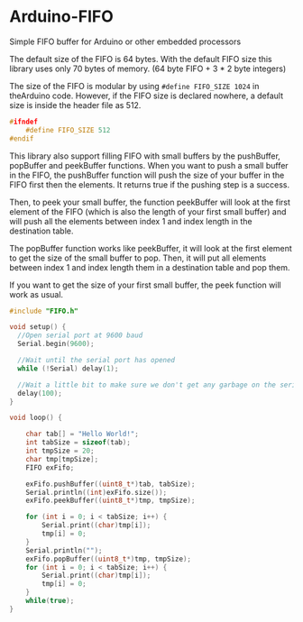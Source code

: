 # Arduino-FIFO
Simple FIFO buffer for Arduino or other embedded processors

The default size of the FIFO is 64 bytes.
With the default FIFO size this library uses only 70 bytes of memory.
(64 byte FIFO + 3 * 2 byte integers)

The size of the FIFO is modular by using ```#define FIFO_SIZE 1024``` in theArduino code.
However, if the FIFO size is declared nowhere, a default size is inside the header file as 512.

``` cpp
#ifndef
	#define FIFO_SIZE 512
#endif
```

This library also support filling FIFO with small buffers by the pushBuffer, popBuffer and peekBuffer functions.
When you want to push a small buffer in the FIFO, the pushBuffer function will push the size of your buffer in the FIFO first then the elements.
It returns true if the pushing step is a success.

Then, to peek your small buffer, the function peekBuffer will look at the first element of the FIFO (which is also the length of your  first small buffer)
and will push all the elements between index 1 and index length in the destination table.

The popBuffer function works like peekBuffer, it will look at the first element to get the size of the small buffer to pop.
Then, it will put all elements between index 1 and index length them in a destination table and pop them.

If you want to get the size of your first small buffer, the peek function will work as usual.

``` c
#include "FIFO.h"

void setup() {
  //Open serial port at 9600 baud
  Serial.begin(9600);

  //Wait until the serial port has opened
  while (!Serial) delay(1);

  //Wait a little bit to make sure we don't get any garbage on the serial monitor
  delay(100);
}

void loop() {

    char tab[] = "Hello World!";
    int tabSize = sizeof(tab);
    int tmpSize = 20;
    char tmp[tmpSize];
    FIFO exFifo;

    exFifo.pushBuffer((uint8_t*)tab, tabSize);
    Serial.println((int)exFifo.size());
    exFifo.peekBuffer((uint8_t*)tmp, tmpSize);

    for (int i = 0; i < tabSize; i++) {
        Serial.print((char)tmp[i]);
        tmp[i] = 0;
    }
    Serial.println("");
    exFifo.popBuffer((uint8_t*)tmp, tmpSize);
    for (int i = 0; i < tabSize; i++) {
        Serial.print((char)tmp[i]);
        tmp[i] = 0;
    }
    while(true);
}
```

